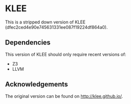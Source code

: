 # KLEE

This is a stripped down version of KLEE (dfec2ced4e90e745631331ee087f19224df864a0).

## Dependencies

This version of KLEE should only require recent versions of:

* Z3
* LLVM

## Acknowledgements

The original version can be found on http://klee.github.io/.
